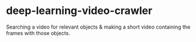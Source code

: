 # deep-learning-video-crawler
Searching a video for relevant objects &amp; making a short video containing the frames with those objects.
